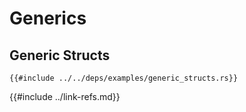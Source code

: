 # Generics

## Generic Structs

```rust,editable
{{#include ../../deps/examples/generic_structs.rs}}
```

{{#include ../link-refs.md}}
